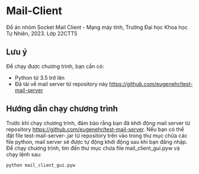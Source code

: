 # Mail-Client
Đồ án nhóm Socket Mail Client - Mạng máy tính, Trường Đại học Khoa học Tự Nhiên, 2023.
Lớp 22CTT5
## Lưu ý
Để chạy được chương trình, bạn cần có:
+ Python từ 3.5 trở lên
+ Đã tải về mail server từ repository này <https://github.com/eugenehr/test-mail-server>
## Hướng dẫn chạy chương trình
Trước khi chạy chương trình, đảm bào rằng bạn đã khởi động mail server từ repository <https://github.com/eugenehr/test-mail-server>.
Nếu bạn có thể đặt file test-mail-server-<version>.jar từ repository trên vào trong thư mục chứa các file python, mail server sẽ được tự động khởi động sau khi bạn đăng nhập.
Để chạy chương trình, tìm đến thư mục chứa file mail_client_gui.pyw và chạy lệnh sau:
```
python mail_client_gui.pyw
```
